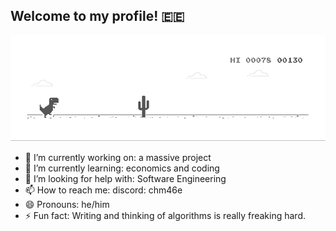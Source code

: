 ## Welcome to my profile! 🇪🇪

![](https://github.com/chm46e/chm46e/blob/main/dino.gif)

- 🔭 I’m currently working on: a massive project
- 🌱 I’m currently learning: economics and coding
- 🤔 I’m looking for help with: Software Engineering
- 📫 How to reach me: discord: chm46e
- 😄 Pronouns: he/him
- ⚡ Fun fact: Writing and thinking of algorithms is really freaking hard.
